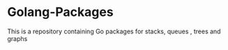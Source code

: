 # Golang-Packages
This is a repository containing Go packages for stacks, queues , trees and graphs
